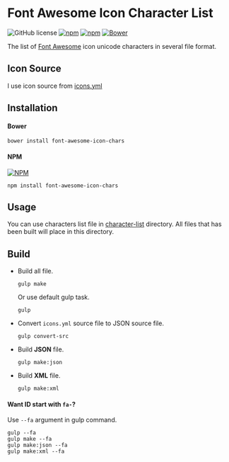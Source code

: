 # Font Awesome Icon Character List
![GitHub license](https://img.shields.io/github/license/gluons/Font-Awesome-Icon-Chars.svg?style=flat-square)
[![npm](https://img.shields.io/npm/v/font-awesome-icon-chars.svg?style=flat-square)](https://www.npmjs.com/package/font-awesome-icon-chars)
[![npm](https://img.shields.io/npm/dt/font-awesome-icon-chars.svg?style=flat-square)](https://www.npmjs.com/package/font-awesome-icon-chars)
[![Bower](https://img.shields.io/bower/v/font-awesome-icon-chars.svg?style=flat-square)](https://github.com/gluons/Font-Awesome-Icon-Chars)

The list of [Font Awesome](http://fontawesome.io/) icon unicode characters in several file format.

## Icon Source
I use icon source from [icons.yml](https://github.com/FortAwesome/Font-Awesome/blob/master/src/icons.yml)

## Installation
#### Bower
```
bower install font-awesome-icon-chars
```
#### NPM
[![NPM](https://nodei.co/npm/font-awesome-icon-chars.png)](https://www.npmjs.com/package/font-awesome-icon-chars)
```
npm install font-awesome-icon-chars
```

## Usage
You can use characters list file in [character-list](https://github.com/gluons/Font-Awesome-Icon-Chars/tree/master/character-list) directory. All files that has been built will place in this directory.

## Build
- Build all file.
  ```
  gulp make
  ```
  Or use default gulp task.
  ```
  gulp
  ```

- Convert `icons.yml` source file to JSON source file.
  ```
  gulp convert-src
  ```

- Build **JSON** file.
  ```
  gulp make:json
  ```

- Build **XML** file.
  ```
  gulp make:xml
  ```

#### Want ID start with `fa-`?
Use `--fa` argument in gulp command.
```
gulp --fa
gulp make --fa
gulp make:json --fa
gulp make:xml --fa
```

